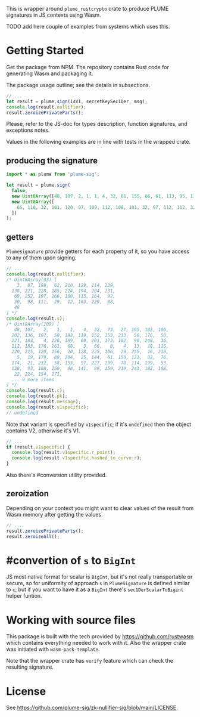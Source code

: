 This is wrapper around `plume_rustcrypto` crate to produce PLUME signatures in JS contexts using Wasm.

TODO add here couple of examples from systems which uses this.

# Getting Started

Get the package from NPM. The repository contains Rust code for generating Wasm and packaging it.

The package usage outline; see the details in subsections.
```js
// ...
let result = plume.sign(isV1, secretKeySec1Der, msg);
console.log(result.nullifier);
result.zeroizePrivateParts();
```

Please, refer to the JS-doc for types description, function signatures, and exceptions notes.

Values in the following examples are in line with tests in the wrapped crate.
## producing the signature
```js
import * as plume from 'plume-sig';

let result = plume.sign(
  false, 
  new Uint8Array([48, 107, 2, 1, 1, 4, 32, 81, 155, 66, 61, 113, 95, 139, 88, 31, 79, 168, 238, 89, 244, 119, 26, 91, 68, 200, 19, 11, 78, 62, 172, 202, 84, 165, 109, 218, 114, 180, 100, 161, 68, 3, 66, 0, 4, 12, 236, 2, 142, 224, 141, 9, 224, 38, 114, 166, 131, 16, 129, 67, 84, 249, 234, 191, 255, 13, 230, 218, 204, 28, 211, 167, 116, 73, 96, 118, 174, 239, 244, 113, 251, 160, 64, 152, 151, 182, 164, 142, 136, 1, 173, 18, 249, 93, 0, 9, 183, 83, 207, 143, 81, 193, 40, 191, 107, 11, 210, 127, 189]),
  new Uint8Array([
    65, 110, 32, 101, 120, 97, 109, 112, 108, 101, 32, 97, 112, 112, 32, 109, 101, 115, 115, 97, 103, 101, 32, 115, 116, 114, 105, 110, 103
  ])
);
```
## getters
`PlumeSignature` provide getters for each property of it, so you have access to any of them upon signing.
```js
// ...
console.log(result.nullifier);
/* Uint8Array(33) [
    3,  87, 188,  62, 210, 129, 114, 239,
  138, 221, 228, 185, 224, 194, 204, 231,
   69, 252, 197, 166, 100, 115, 164,  92,
   30,  98, 111,  29,  12, 103, 229,  88,
   48
] */
console.log(result.s);
/* Uint8Array(109) [
   48, 107,   2,   1,   1,   4,  32,  73,  27, 195, 183, 106,
  202, 136, 167,  50, 193, 119, 152, 153, 233,  56, 176,  58,
  221, 183,   4, 126, 189,  69, 201, 173, 102,  98, 248,  36,
  112, 183, 176, 161,  68,   3,  66,   0,   4,  13,  18, 115,
  220, 215, 120, 156,  20, 128, 225, 106,  29, 255,  16, 218,
    5,  19, 179,  80, 204,  25, 144,  61, 150, 121,  83,  76,
  174,  21, 232,  58, 153,  97, 227, 239,  78, 114, 199,  53,
  138,  93, 108, 150,  98, 141,  89, 159, 219, 243, 182, 188,
   22, 224, 154, 171,
  ... 9 more items
] */
console.log(result.c);
console.log(result.pk);
console.log(result.message);
console.log(result.v1specific);
// undefined
```
Note that variant is specified by `v1specific`; if it's `undefined` then the object contains V2, otherwise it's V1.
```js
// ...
if (result.v1specific) {
  console.log(result.v1specific.r_point);
  console.log(result.v1specific.hashed_to_curve_r);
}
```
Also there's #conversion utility provided.
## zeroization
Depending on your context you might want to clear values of the result from Wasm memory after getting the values.
```js
// ...
result.zeroizePrivateParts();
result.zeroizeAll();
```

# #convertion of `s` to `BigInt`
JS most native format for scalar is `BigInt`, but it's not really transportable or secure, so for uniformity of approach `s` in `PlumeSignature` is defined similar to `c`; but if you want to have it as a `BigInt` there's `sec1DerScalarToBigint` helper funtion.

# Working with source files

This package is built with the tech provided by <https://github.com/rustwasm> which contains everything needed to work with it. Also the wrapper crate was initiated with `wasm-pack-template`.

Note that the wrapper crate has `verify` feature which can check the resulting signature.

# License
See <https://github.com/plume-sig/zk-nullifier-sig/blob/main/LICENSE>.
